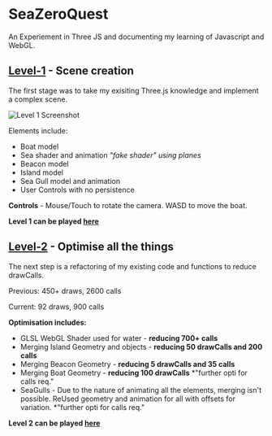 # SeaZeroQuest
An Experiement in Three JS and documenting my learning of Javascript and WebGL. 

## [Level-1](https://zultanzul.github.io/SeaZeroQuest/Level1) - Scene creation
The first stage was to take my exisiting Three.js knowledge and implement a complex scene.

![Level 1 Screenshot](https://zultanzul.github.io/SeaZeroQuest/resource/screens/level1.png?raw=true "Level 1 Screenshot")

Elements include:
- Boat model
- Sea shader and animation *"fake shader" using planes*
- Beacon model
- Island model
- Sea Gull model and animation
- User Controls with no persistence

**Controls** - 
Mouse/Touch to rotate the camera.
WASD to move the boat.

**Level 1 can be played [here](https://zultanzul.github.io/SeaZeroQuest/Level1)**


## [Level-2](https://zultanzul.github.io/SeaZeroQuest/Level2) - Optimise all the things
The next step is a refactoring of my existing code and functions to reduce drawCalls.

Previous: 450+ draws, 2600 calls

Current: 92 draws, 900 calls

**Optimisation includes:**
 - GLSL WebGL Shader used for water - **reducing 700+ calls**
 - Merging Island Geometry and objects - **reducing 50 drawCalls and 200 calls**
 - Merging Beacon Geometry - **reducing 5 drawCalls and 35 calls**
 - Merging Boat Geometry - **reducing 100 drawCalls** *"further opti for calls req."
 - SeaGulls - Due to the nature of animating all the elements, merging isn't possible. ReUsed geometry and animation for all with offsets for variation. *"further opti for calls req."


**Level 2 can be played [here](https://zultanzul.github.io/SeaZeroQuest/Level2)**
